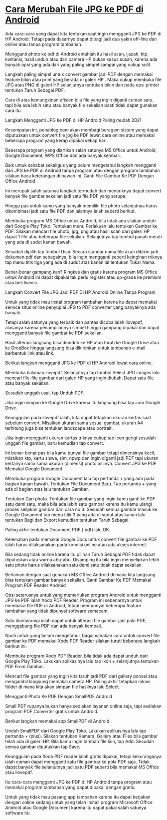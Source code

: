 # [Cara Merubah File JPG ke PDF di Android](https://www.gadgetidr.com)

Ada cara-cara yang dapat kita tentukan saat ingin mengganti JPG ke PDF di HP Android. Tetapi pada dasarnya dapat dibagi jadi dua yakni off-line dan online atau tanpa program tambahan.

Mengganti photo ke pdf di Android entahlah itu hasil scan, ijazah, ktp, kwitansi, hasil unduh atau dari camera HP bukan kasus susah, karena ada banyak opsi yang ada dari yang paling simpel sampai yang cukup sulit.

Langkah paling simpel untuk convert gambar jadi PDF dengan memakai feature bikin atau print yang berada di galeri HP . Maka cukup membuka file JPG atau PNG di galeri HP selanjutnya tentukan bikin dan pada opsi printer tentukan Taruh Sebagai PDF.

Cara di atas kemungkinan efisien bila file yang ingin diganti cuman satu, tapi bila ada lebih satu atau banyak file sekalian pasti tidak dapat gunakan cara itu.

Langkah Mengganti JPG ke PDF di HP Android Paling mudah 2021

Kesempatan ini, penablog.com akan membagi beragam sistem yang dapat diputuskan untuk convert file jpg ke PDF lewat cara online atau memakai beberapa program yang kerap dipakai setiap hari.

Beberapa program yang diartikan salah satunya MS Office untuk Android, Google Document, WPS Office dan ada banyak kembali.

Baik untuk sahabat sekaligus yang belum mengetahui langkah mengganti dari JPG ke PDF di Android tanpa program atau dengan program tambahan silakan baca keterangan di bawah ini.
Ganti File Gambar Ke PDF Dengan Office Android

Ini merupak salah satunya langkah termudah dan menariknya dapat convert banyak file gambar sekalian jadi satu file PDF yang serupa.

Hingga pas untuk kamu yang banyak memiliki file photo selanjutnya harus dikombinasi jadi satu file PDF dan jalannya ialah seperti berikut.

Membuka program MS Office untuk Android, bila tidak ada silakan unduh dari Google Play Toko.
Tentukan menu Perlakuan lalu tentukan Gambar ke PDF.
Silakan mencari file photo, jpg, png atau hasil scan dari galeri HP dapat 1 file atau beberapa file sekalian. Selanjutnya tap tombol panah merah yang ada di sudut kanan bawah.

Sesudah dipilih tap tombol Usai.
Secara standar nama file akan dibikin jadi dokumen.pdf dan sebagainya, bila ingin mengganti seperti keinginan triknya tap menu titik tiga yang ada di sudut atas kanan lal tentukan Tukar Nama.

Benar-benar gampang kan? Ringkas dan gratis karena program MS Office untuk Android ini dapat dipakai tak perlu register atau up-grade ke premium atau beli lisensi.

Langkah Convert File JPG Jadi PDF Di HP Android Online Tanpa Program

Untuk yang tidak mau instal program tambahan karena itu dapat memakai service situs online penyuplai JPG to PDF converter yang banyaknya ada banyak.

Tetapi salah satunya yang terbaik dan pantas dicoba ialah ilovepdf, alasanya karena penampilannya simpel hingga gampang dipakai dan dapat mengganti banyak file gambar ke PDF sekalian.

Hasil alterasi langsung bisa diunduh ke HP atau taruh ke Google Drive atau ke DropBox hingga langsung bisa dikirimkan untuk tambahan e-mail berbentuk link atau link.

Berikut langkah mengganti JPG ke PDF di HP Android lewat cara online.

Membuka halaman ilovepdf.
Selanjutnya tap tombol Select JPG images lalu mencari file-file gambar dari galeri HP yang ingin diubah. Dapat satu file atau banyak sekalian.

Sesudah unggah usai, tap Unduh PDF.

Jika ingin simpan ke Google Drive karena itu langsung bisa tap icon Google Drive.

Keunggulan pada ilovepdf ialah, kita dapat tetapkan ukuran kertas saat sebelum convert. Misalkan ukuran sama sesuai gambar, ukuran A4 terhitung juga bisa tentukan landscape atau portrait.

Jika ingin mengganti ukuran kertas triknya cukup tap icon gerigi sesudah unggah file gambar, baru kemudian tap convert.

Ini benar-benar pas bila kamu punyai file gambar tetapi dimensinya kecil, misalkan ktp, kartu siswa, sim, npwp dan ingin diganti jadi PDF tapi ukuran kertanya sama sama ukuran (dimensi) photo aslinya.
Convert JPG ke PDF Memakai Google Document

Membuka program Google Document lalu tap pertanda + yang ada pada bagian kanan bawah.
Tentukan File Document Baru.
Tap pertanda + yang ada di bagian atas lalu tentukan Gambar.

Tentukan Dari photo.
Tentukan file gambar yang ingin kamu ganti ke PDF satu demi satu, maka bila ada lebih satu gambar karena itu kamu ulangi proses selipkan gambar dari cara no 3.
Sesudah semua gambar masuk ke Google Document tap menu titik 3 yang ada di sudut atas kanan lalu tentukan Bagi dan Export kemudian tentukan Taruh Sebagai.

Paling akhir tentukan Document PDF (.pdf) lalu OK.

Kelemahan pada memakai Google Docs untuk convert file gambar ke PDF ialah harus dilaksanakan pada kondisi online atau ada akses internet.

Bila sedang tidak online karena itu pilihan Taruh Sebagai PDF tidak dapat diputuskan atau warna abu-abu. Disamping itu bila ingin menyelipkan lebih satu photo harus dilaksanakan satu demi satu tidak dapat sekalian.

Berlainan dengan saat gunakan MS Office Android di mana kita langsung bisa tentukan gambar banyak sekalian.
Ganti Gambar Ke PDF Memakai Program PDF Reader Android

Opsi seterusnya untuk yang memerlukan program Android untuk mengganti JPG ke PDF ialah Xodo PDF Reader. Program ini sebenarnya untuk membaca file PDF di Android, tetapi mempunyai beberapa feature tambahan yang tidak dipunyai software semacam.

Satu diantaranya ialah dapat untuk alterasi file gambar jadi pola PDF, menggabung file PDF dan ada banyak kembali.

Nach untuk yang belum mengetahui, bagaimanakah cara untuk convert file gambar ke PDF memakai Xodo PDF Reader silakan turuti beberapa langkah berikut ini.

Membuka program Xodo PDF Reader, bila tidak ada dapat unduh dari Google Play Toko.
Lakukan aplikasinya lalu tap ikon + selanjutnya tentukan PDF From Gambar.

Mencari file gambar yang ingin kita taruh jadi PDF dari gallery ponsel atau mengambil langsung memakai camera HP.
Paling akhir tetapkan lokasi folder di mana kita akan simpan file hasilnya lalu Select.

Mengganti Photo Ke PDF Dengan SmallPDF Android

Small PDF rupanya bukan hanya sediakan layanan online saja, tapi sediakan program PDF Converter gratis untuk Android.

Berikut langkah memakai app SmallPDF di Android.

Unduh SmallPDF dari Google Play Toko.
Lakukan aplikasinya lalu tap pertanda + (plus).
Silakan tentukan Kamera, Gallery atau Files bila gambar telah ada di galeri HP.
Bila kamu ingin tambah file lain, tap Add.
Sesudah semua gambar diputuskan tap Save.

Keunggulan pada Xodo PDF reader ialah gratis dipakai, tetapi kekuranganya ialah cuman dapat mengganti satu file gambar ke pola PDF saja. Tidak dapat banyak file selanjutnya jadi satu PDF seperti bila memakai MS Office atau ilovepdf.

Itu cara-cara mengganti JPG ke PDF di HP Android tanpa program atau memakai program tambahan yang dapat dipakai dengan gratis.

Untuk yang tidak mau pasang app tambahan karena itu dapat kerjakan dengan online sedang untuk yang telah install program Microsoft Office Android atau Google Document karena itu dapat pakai salah satunya software itu.

